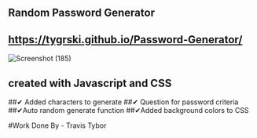 ## Random Password Generator
## https://tygrski.github.io/Password-Generator/
![Screenshot (185)](https://user-images.githubusercontent.com/77369211/131260567-f2651b9d-2f2a-42cc-bb8c-1abc3cdae5d4.png)

## created with Javascript and CSS
##✔ Added characters to generate 
##✔ Question for password criteria
##✔Auto random generate function
##✔Added background colors to CSS

#Work Done By - Travis Tybor
